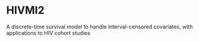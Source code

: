 # HIVMI2
A discrete-time survival model to handle interval-censored covariates, with applications to HIV cohort studies
